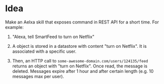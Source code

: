 # Idea
Make an Aelxa skill that exposes command in REST API for a short time. For example:

1. "Alexa, tell SmartFeed to turn on Netflix"

2. A object is stored in a datastore with content "turn on Netflix". It is associated with a specific user.

3. Then, an HTTP call to `some-awesome-domain.com/users/124135/feed` returns an object with "turn on Netflix". Once read, the message is deleted. Messages expire after 1 hour and after certain length (e.g. 10 messages max per user).
